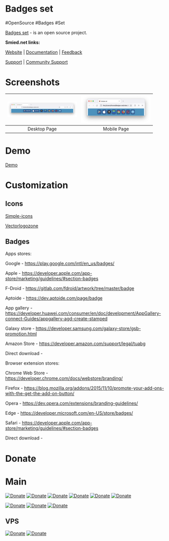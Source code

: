 # Badges set

#OpenSource #Badges #Set

[Badges set](https://github.com/Smied-net/Badges-set) - is an open source project.

**Smied.net links:**

[Website](https://Smied.net/) | [Documentation]() | [Feedback](https://Feedback.Smied.net/)

[Support](https://Help.Smied.net/) | [Community Support]()

# Screenshots

| <img src="./extras/design/screenshots/desktop.png" width="220px" alt="Screenshot-1" /> | <img src="./extras/design/screenshots/mobile.png" width="220px" alt="Screenshot-2" /> |
|:---------:| :---------:|
| Desktop Page | Mobile Page |

# Demo

[Demo](https://smied-net.github.io/Badges-set/Badges.html)

# Customization

## Icons

[Simple-icons](https://github.com/simple-icons/simple-icons/)

[Vectorlogozone](https://github.com/VectorLogoZone/vectorlogozone/)

## Badges


Apps stores:

Google - https://play.google.com/intl/en_us/badges/


Apple - https://developer.apple.com/app-store/marketing/guidelines/#section-badges


F-Droid - https://gitlab.com/fdroid/artwork/tree/master/badge


Aptoide - https://dev.aptoide.com/page/badge


App gallery - https://developer.huawei.com/consumer/en/doc/development/AppGallery-connect-Guides/appgallery-agd-create-stamped


Galaxy store - https://developer.samsung.com/galaxy-store/gsb-promotion.html


Amazon Store - https://developer.amazon.com/support/legal/tuabg


Direct download -


Browser extension stores:


Chrome Web Store - https://developer.chrome.com/docs/webstore/branding/


Firefox - https://blog.mozilla.org/addons/2015/11/10/promote-your-add-ons-with-the-get-the-add-on-button/


Opera - https://dev.opera.com/extensions/branding-guidelines/


Edge - https://developer.microsoft.com/en-US/store/badges/


Safari - https://developer.apple.com/app-store/marketing/guidelines/#section-badges


Direct download -

# Donate

# Main

[![Donate](https://img.shields.io/badge/Donate-PayPal-blue.svg?logo=paypal)](https://paypal.me/smirnoveduard)
[![Donate](https://img.shields.io/badge/Donate-Patreon-orange.svg?logo=patreon)](https://www.patreon.com/Smied)
[![Donate](https://img.shields.io/badge/Donate-BuyMeACoffee-yellow.svg?logo=buymeacoffee)](https://www.buymeacoffee.com/smied)
[![Donate](https://img.shields.io/badge/Donate-Kofi-blue.svg?logo=kofi)](https://ko-fi.com/smied)
[![Donate](https://img.shields.io/badge/Donate-OpenCollective-blue.svg?logo=opencollective)](https://opencollective.com/smied)
[![Donate](https://img.shields.io/badge/Donate-BountySource-blue.svg?logo=bountysource)](https://www.bountysource.com/teams/smied)

[![Donate](https://img.shields.io/badge/Donate-BitCoin-orange.svg?logo=bitcoin)](https://www.google.com/search?q=3LK6AWh6sDCcGaPCEjtTxEZbgCQzQR6i6B)
[![Donate](https://img.shields.io/badge/Donate-Ethereum-blue.svg?logo=ethereum)](https://www.google.com/search?q=0x6d563fD3BD30A9362677F912e78927fFdAf0AbEE)
[![Donate](https://img.shields.io/badge/Donate-Dash-blue.svg?logo=dash)](https://www.google.com/search?q=XfucZrzN9QfjQrXgBJyLe2gNhaSnwE7eAx)

## VPS

[![Donate](https://img.shields.io/badge/VPS.Free.$100-DigitalOcean-blue.svg?logo=digitalocean)](https://clc.to/DigitalOcean)
[![Donate](https://img.shields.io/badge/VPS-Reg.ru-blue.svg?logo=regru)](https://www.reg.ru/vps/linux?rlink=reflink-798305)